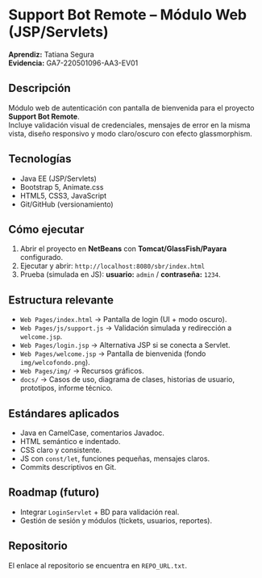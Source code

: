 # Support Bot Remote – Módulo Web (JSP/Servlets)

**Aprendiz:** Tatiana Segura  
**Evidencia:** GA7-220501096-AA3-EV01  

## Descripción
Módulo web de autenticación con pantalla de bienvenida para el proyecto **Support Bot Remote**.  
Incluye validación visual de credenciales, mensajes de error en la misma vista, diseño responsivo y modo claro/oscuro con efecto glassmorphism.

## Tecnologías
- Java EE (JSP/Servlets)
- Bootstrap 5, Animate.css
- HTML5, CSS3, JavaScript
- Git/GitHub (versionamiento)

## Cómo ejecutar
1. Abrir el proyecto en **NetBeans** con **Tomcat/GlassFish/Payara** configurado.  
2. Ejecutar y abrir: `http://localhost:8080/sbr/index.html`  
3. Prueba (simulada en JS): **usuario:** `admin` / **contraseña:** `1234`.

## Estructura relevante
- `Web Pages/index.html` → Pantalla de login (UI + modo oscuro).
- `Web Pages/js/support.js` → Validación simulada y redirección a `welcome.jsp`.
- `Web Pages/login.jsp` → Alternativa JSP si se conecta a Servlet.
- `Web Pages/welcome.jsp` → Pantalla de bienvenida (fondo `img/welcofondo.png`).
- `Web Pages/img/` → Recursos gráficos.
- `docs/` → Casos de uso, diagrama de clases, historias de usuario, prototipos, informe técnico.

## Estándares aplicados
- Java en CamelCase, comentarios Javadoc.
- HTML semántico e indentado.
- CSS claro y consistente.
- JS con `const/let`, funciones pequeñas, mensajes claros.
- Commits descriptivos en Git.

## Roadmap (futuro)
- Integrar `LoginServlet` + BD para validación real.
- Gestión de sesión y módulos (tickets, usuarios, reportes).

## Repositorio
El enlace al repositorio se encuentra en `REPO_URL.txt`.

